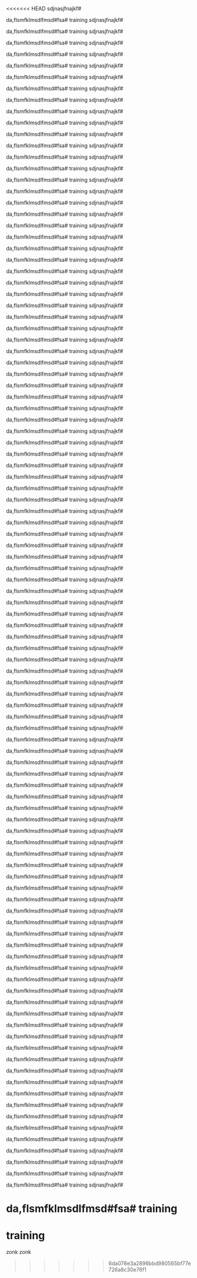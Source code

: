 <<<<<<< HEAD
sdjnasjfnajkf#

da,flsmfklmsdlfmsd#fsa# training
sdjnasjfnajkf#

da,flsmfklmsdlfmsd#fsa# training
sdjnasjfnajkf#

da,flsmfklmsdlfmsd#fsa# training
sdjnasjfnajkf#

da,flsmfklmsdlfmsd#fsa# training
sdjnasjfnajkf#

da,flsmfklmsdlfmsd#fsa# training
sdjnasjfnajkf#

da,flsmfklmsdlfmsd#fsa# training
sdjnasjfnajkf#

da,flsmfklmsdlfmsd#fsa# training
sdjnasjfnajkf#

da,flsmfklmsdlfmsd#fsa# training
sdjnasjfnajkf#

da,flsmfklmsdlfmsd#fsa# training
sdjnasjfnajkf#

da,flsmfklmsdlfmsd#fsa# training
sdjnasjfnajkf#

da,flsmfklmsdlfmsd#fsa# training
sdjnasjfnajkf#

da,flsmfklmsdlfmsd#fsa# training
sdjnasjfnajkf#

da,flsmfklmsdlfmsd#fsa# training
sdjnasjfnajkf#

da,flsmfklmsdlfmsd#fsa# training
sdjnasjfnajkf#

da,flsmfklmsdlfmsd#fsa# training
sdjnasjfnajkf#

da,flsmfklmsdlfmsd#fsa# training
sdjnasjfnajkf#

da,flsmfklmsdlfmsd#fsa# training
sdjnasjfnajkf#

da,flsmfklmsdlfmsd#fsa# training
sdjnasjfnajkf#

da,flsmfklmsdlfmsd#fsa# training
sdjnasjfnajkf#

da,flsmfklmsdlfmsd#fsa# training
sdjnasjfnajkf#

da,flsmfklmsdlfmsd#fsa# training
sdjnasjfnajkf#

da,flsmfklmsdlfmsd#fsa# training
sdjnasjfnajkf#

da,flsmfklmsdlfmsd#fsa# training
sdjnasjfnajkf#

da,flsmfklmsdlfmsd#fsa# training
sdjnasjfnajkf#

da,flsmfklmsdlfmsd#fsa# training
sdjnasjfnajkf#

da,flsmfklmsdlfmsd#fsa# training
sdjnasjfnajkf#

da,flsmfklmsdlfmsd#fsa# training
sdjnasjfnajkf#

da,flsmfklmsdlfmsd#fsa# training
sdjnasjfnajkf#

da,flsmfklmsdlfmsd#fsa# training
sdjnasjfnajkf#

da,flsmfklmsdlfmsd#fsa# training
sdjnasjfnajkf#

da,flsmfklmsdlfmsd#fsa# training
sdjnasjfnajkf#

da,flsmfklmsdlfmsd#fsa# training
sdjnasjfnajkf#

da,flsmfklmsdlfmsd#fsa# training
sdjnasjfnajkf#

da,flsmfklmsdlfmsd#fsa# training
sdjnasjfnajkf#

da,flsmfklmsdlfmsd#fsa# training
sdjnasjfnajkf#

da,flsmfklmsdlfmsd#fsa# training
sdjnasjfnajkf#

da,flsmfklmsdlfmsd#fsa# training
sdjnasjfnajkf#

da,flsmfklmsdlfmsd#fsa# training
sdjnasjfnajkf#

da,flsmfklmsdlfmsd#fsa# training
sdjnasjfnajkf#

da,flsmfklmsdlfmsd#fsa# training
sdjnasjfnajkf#

da,flsmfklmsdlfmsd#fsa# training
sdjnasjfnajkf#

da,flsmfklmsdlfmsd#fsa# training
sdjnasjfnajkf#

da,flsmfklmsdlfmsd#fsa# training
sdjnasjfnajkf#

da,flsmfklmsdlfmsd#fsa# training
sdjnasjfnajkf#

da,flsmfklmsdlfmsd#fsa# training
sdjnasjfnajkf#

da,flsmfklmsdlfmsd#fsa# training
sdjnasjfnajkf#

da,flsmfklmsdlfmsd#fsa# training
sdjnasjfnajkf#

da,flsmfklmsdlfmsd#fsa# training
sdjnasjfnajkf#

da,flsmfklmsdlfmsd#fsa# training
sdjnasjfnajkf#

da,flsmfklmsdlfmsd#fsa# training
sdjnasjfnajkf#

da,flsmfklmsdlfmsd#fsa# training
sdjnasjfnajkf#

da,flsmfklmsdlfmsd#fsa# training
sdjnasjfnajkf#

da,flsmfklmsdlfmsd#fsa# training
sdjnasjfnajkf#

da,flsmfklmsdlfmsd#fsa# training
sdjnasjfnajkf#

da,flsmfklmsdlfmsd#fsa# training
sdjnasjfnajkf#

da,flsmfklmsdlfmsd#fsa# training
sdjnasjfnajkf#

da,flsmfklmsdlfmsd#fsa# training
sdjnasjfnajkf#

da,flsmfklmsdlfmsd#fsa# training
sdjnasjfnajkf#

da,flsmfklmsdlfmsd#fsa# training
sdjnasjfnajkf#

da,flsmfklmsdlfmsd#fsa# training
sdjnasjfnajkf#

da,flsmfklmsdlfmsd#fsa# training
sdjnasjfnajkf#

da,flsmfklmsdlfmsd#fsa# training
sdjnasjfnajkf#

da,flsmfklmsdlfmsd#fsa# training
sdjnasjfnajkf#

da,flsmfklmsdlfmsd#fsa# training
sdjnasjfnajkf#

da,flsmfklmsdlfmsd#fsa# training
sdjnasjfnajkf#

da,flsmfklmsdlfmsd#fsa# training
sdjnasjfnajkf#

da,flsmfklmsdlfmsd#fsa# training
sdjnasjfnajkf#

da,flsmfklmsdlfmsd#fsa# training
sdjnasjfnajkf#

da,flsmfklmsdlfmsd#fsa# training
sdjnasjfnajkf#

da,flsmfklmsdlfmsd#fsa# training
sdjnasjfnajkf#

da,flsmfklmsdlfmsd#fsa# training
sdjnasjfnajkf#

da,flsmfklmsdlfmsd#fsa# training
sdjnasjfnajkf#

da,flsmfklmsdlfmsd#fsa# training
sdjnasjfnajkf#

da,flsmfklmsdlfmsd#fsa# training
sdjnasjfnajkf#

da,flsmfklmsdlfmsd#fsa# training
sdjnasjfnajkf#

da,flsmfklmsdlfmsd#fsa# training
sdjnasjfnajkf#

da,flsmfklmsdlfmsd#fsa# training
sdjnasjfnajkf#

da,flsmfklmsdlfmsd#fsa# training
sdjnasjfnajkf#

da,flsmfklmsdlfmsd#fsa# training
sdjnasjfnajkf#

da,flsmfklmsdlfmsd#fsa# training
sdjnasjfnajkf#

da,flsmfklmsdlfmsd#fsa# training
sdjnasjfnajkf#

da,flsmfklmsdlfmsd#fsa# training
sdjnasjfnajkf#

da,flsmfklmsdlfmsd#fsa# training
sdjnasjfnajkf#

da,flsmfklmsdlfmsd#fsa# training
sdjnasjfnajkf#

da,flsmfklmsdlfmsd#fsa# training
sdjnasjfnajkf#

da,flsmfklmsdlfmsd#fsa# training
sdjnasjfnajkf#

da,flsmfklmsdlfmsd#fsa# training
sdjnasjfnajkf#

da,flsmfklmsdlfmsd#fsa# training
sdjnasjfnajkf#

da,flsmfklmsdlfmsd#fsa# training
sdjnasjfnajkf#

da,flsmfklmsdlfmsd#fsa# training
sdjnasjfnajkf#

da,flsmfklmsdlfmsd#fsa# training
sdjnasjfnajkf#

da,flsmfklmsdlfmsd#fsa# training
sdjnasjfnajkf#

da,flsmfklmsdlfmsd#fsa# training
sdjnasjfnajkf#

da,flsmfklmsdlfmsd#fsa# training
sdjnasjfnajkf#

da,flsmfklmsdlfmsd#fsa# training
sdjnasjfnajkf#

da,flsmfklmsdlfmsd#fsa# training
sdjnasjfnajkf#

da,flsmfklmsdlfmsd#fsa# training
sdjnasjfnajkf#

da,flsmfklmsdlfmsd#fsa# training
sdjnasjfnajkf#

da,flsmfklmsdlfmsd#fsa# training
sdjnasjfnajkf#

da,flsmfklmsdlfmsd#fsa# training
sdjnasjfnajkf#

da,flsmfklmsdlfmsd#fsa# training
sdjnasjfnajkf#

da,flsmfklmsdlfmsd#fsa# training
sdjnasjfnajkf#

da,flsmfklmsdlfmsd#fsa# training
sdjnasjfnajkf#

da,flsmfklmsdlfmsd#fsa# training
=======
# training
zonk zonk
>>>>>>> 6da078e3a2896bbd980565bf77e726a8c30e76f1
